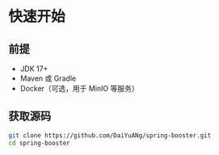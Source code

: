 # 快速开始

## 前提

- JDK 17+
- Maven 或 Gradle
- Docker（可选，用于 MinIO 等服务）

## 获取源码

```bash
git clone https://github.com/DaiYuANg/spring-booster.git
cd spring-booster
